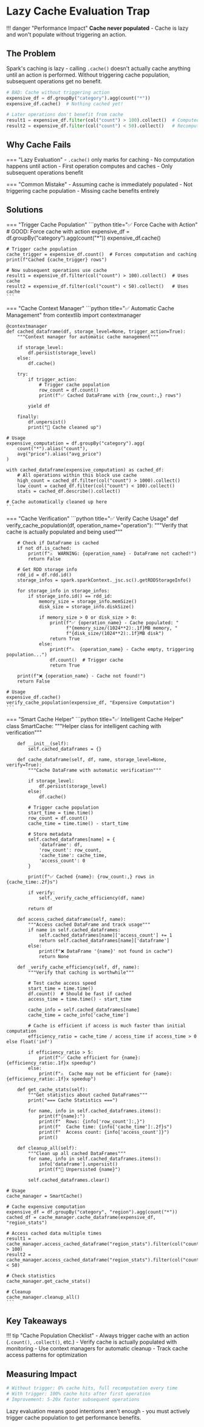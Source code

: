 # Lazy Cache Evaluation Trap

!!! danger "Performance Impact"
    **Cache never populated** - Cache is lazy and won't populate without triggering an action.

## The Problem

Spark's caching is lazy - calling `.cache()` doesn't actually cache anything until an action is performed. Without triggering cache population, subsequent operations get no benefit.

```python title="❌ Problematic Code"
# BAD: Cache without triggering action
expensive_df = df.groupBy("category").agg(count("*"))
expensive_df.cache()  # Nothing cached yet!

# Later operations don't benefit from cache
result1 = expensive_df.filter(col("count") > 100).collect()  # Computed
result2 = expensive_df.filter(col("count") < 50).collect()   # Recomputed!
```

## Why Cache Fails

=== "Lazy Evaluation"
    - `.cache()` only marks for caching
    - No computation happens until action
    - First operation computes and caches
    - Only subsequent operations benefit

=== "Common Mistake"
    - Assuming cache is immediately populated
    - Not triggering cache population
    - Missing cache benefits entirely

## Solutions

=== "Trigger Cache Population"
    ```python title="✅ Force Cache with Action"
    # GOOD: Force cache with action
    expensive_df = df.groupBy("category").agg(count("*"))
    expensive_df.cache()
    
    # Trigger cache population
    cache_trigger = expensive_df.count()  # Forces computation and caching
    print(f"Cached {cache_trigger} rows")
    
    # Now subsequent operations use cache
    result1 = expensive_df.filter(col("count") > 100).collect()  # Uses cache
    result2 = expensive_df.filter(col("count") < 50).collect()   # Uses cache
    ```

=== "Cache Context Manager"
    ```python title="✅ Automatic Cache Management"
    from contextlib import contextmanager
    
    @contextmanager
    def cached_dataframe(df, storage_level=None, trigger_action=True):
        """Context manager for automatic cache management"""
        
        if storage_level:
            df.persist(storage_level)
        else:
            df.cache()
        
        try:
            if trigger_action:
                # Trigger cache population
                row_count = df.count()
                print(f"✅ Cached DataFrame with {row_count:,} rows")
            
            yield df
            
        finally:
            df.unpersist()
            print("🧹 Cache cleaned up")
    
    # Usage
    expensive_computation = df.groupBy("category").agg(
        count("*").alias("count"),
        avg("price").alias("avg_price")
    )
    
    with cached_dataframe(expensive_computation) as cached_df:
        # All operations within this block use cache
        high_count = cached_df.filter(col("count") > 1000).collect()
        low_count = cached_df.filter(col("count") < 100).collect()
        stats = cached_df.describe().collect()
    
    # Cache automatically cleaned up here
    ```

=== "Cache Verification"
    ```python title="✅ Verify Cache Usage"
    def verify_cache_population(df, operation_name="operation"):
        """Verify that cache is actually populated and being used"""
        
        # Check if DataFrame is cached
        if not df.is_cached:
            print(f"⚠️  WARNING: {operation_name} - DataFrame not cached!")
            return False
        
        # Get RDD storage info
        rdd_id = df.rdd.id()
        storage_infos = spark.sparkContext._jsc.sc().getRDDStorageInfo()
        
        for storage_info in storage_infos:
            if storage_info.id() == rdd_id:
                memory_size = storage_info.memSize()
                disk_size = storage_info.diskSize()
                
                if memory_size > 0 or disk_size > 0:
                    print(f"✅ {operation_name} - Cache populated: "
                          f"{memory_size/(1024**2):.1f}MB memory, "
                          f"{disk_size/(1024**2):.1f}MB disk")
                    return True
                else:
                    print(f"⚠️  {operation_name} - Cache empty, triggering population...")
                    df.count()  # Trigger cache
                    return True
        
        print(f"❌ {operation_name} - Cache not found!")
        return False
    
    # Usage
    expensive_df.cache()
    verify_cache_population(expensive_df, "Expensive Computation")
    ```

=== "Smart Cache Helper"
    ```python title="✅ Intelligent Cache Helper"
    class SmartCache:
        """Helper class for intelligent caching with verification"""
        
        def __init__(self):
            self.cached_dataframes = {}
        
        def cache_dataframe(self, df, name, storage_level=None, verify=True):
            """Cache DataFrame with automatic verification"""
            
            if storage_level:
                df.persist(storage_level)
            else:
                df.cache()
            
            # Trigger cache population
            start_time = time.time()
            row_count = df.count()
            cache_time = time.time() - start_time
            
            # Store metadata
            self.cached_dataframes[name] = {
                'dataframe': df,
                'row_count': row_count,
                'cache_time': cache_time,
                'access_count': 0
            }
            
            print(f"✅ Cached {name}: {row_count:,} rows in {cache_time:.2f}s")
            
            if verify:
                self._verify_cache_efficiency(df, name)
            
            return df
        
        def access_cached_dataframe(self, name):
            """Access cached DataFrame and track usage"""
            if name in self.cached_dataframes:
                self.cached_dataframes[name]['access_count'] += 1
                return self.cached_dataframes[name]['dataframe']
            else:
                print(f"❌ DataFrame '{name}' not found in cache")
                return None
        
        def _verify_cache_efficiency(self, df, name):
            """Verify that caching is worthwhile"""
            
            # Test cache access speed
            start_time = time.time()
            df.count()  # Should be fast if cached
            access_time = time.time() - start_time
            
            cache_info = self.cached_dataframes[name]
            cache_time = cache_info['cache_time']
            
            # Cache is efficient if access is much faster than initial computation
            efficiency_ratio = cache_time / access_time if access_time > 0 else float('inf')
            
            if efficiency_ratio > 5:
                print(f"✅ Cache efficient for {name}: {efficiency_ratio:.1f}x speedup")
            else:
                print(f"⚠️  Cache may not be efficient for {name}: {efficiency_ratio:.1f}x speedup")
        
        def get_cache_stats(self):
            """Get statistics about cached DataFrames"""
            print("=== Cache Statistics ===")
            
            for name, info in self.cached_dataframes.items():
                print(f"{name}:")
                print(f"  Rows: {info['row_count']:,}")
                print(f"  Cache time: {info['cache_time']:.2f}s")
                print(f"  Access count: {info['access_count']}")
                print()
        
        def cleanup_all(self):
            """Clean up all cached DataFrames"""
            for name, info in self.cached_dataframes.items():
                info['dataframe'].unpersist()
                print(f"🧹 Unpersisted {name}")
            
            self.cached_dataframes.clear()
    
    # Usage
    cache_manager = SmartCache()
    
    # Cache expensive computation
    expensive_df = df.groupBy("category", "region").agg(count("*"))
    cached_df = cache_manager.cache_dataframe(expensive_df, "region_stats")
    
    # Access cached data multiple times
    result1 = cache_manager.access_cached_dataframe("region_stats").filter(col("count") > 100)
    result2 = cache_manager.access_cached_dataframe("region_stats").filter(col("count") < 50)
    
    # Check statistics
    cache_manager.get_cache_stats()
    
    # Cleanup
    cache_manager.cleanup_all()
    ```

## Key Takeaways

!!! tip "Cache Population Checklist"
    - Always trigger cache with an action (`.count()`, `.collect()`, etc.)
    - Verify cache is actually populated with monitoring
    - Use context managers for automatic cleanup
    - Track cache access patterns for optimization

## Measuring Impact

```python title="Cache Usage Verification"
# Without trigger: 0% cache hits, full recomputation every time
# With trigger: 100% cache hits after first operation
# Improvement: 5-20x faster subsequent operations
```

Lazy evaluation means good intentions aren't enough - you must actively trigger cache population to get performance benefits.